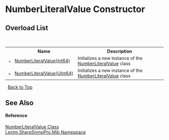 # NumberLiteralValue Constructor 
 


## Overload List
&nbsp;<table><tr><th></th><th>Name</th><th>Description</th></tr><tr><td>![Public method](media/pubmethod.gif "Public method")</td><td><a href="M_Lextm_SharpSnmpPro_Mib_NumberLiteralValue__ctor">NumberLiteralValue(Int64)</a></td><td>
Initializes a new instance of the <a href="T_Lextm_SharpSnmpPro_Mib_NumberLiteralValue">NumberLiteralValue</a> class</td></tr><tr><td>![Public method](media/pubmethod.gif "Public method")</td><td><a href="M_Lextm_SharpSnmpPro_Mib_NumberLiteralValue__ctor_1">NumberLiteralValue(UInt64)</a></td><td>
Initializes a new instance of the <a href="T_Lextm_SharpSnmpPro_Mib_NumberLiteralValue">NumberLiteralValue</a> class</td></tr></table>&nbsp;
<a href="#numberliteralvalue-constructor">Back to Top</a>

## See Also


#### Reference
<a href="T_Lextm_SharpSnmpPro_Mib_NumberLiteralValue">NumberLiteralValue Class</a><br /><a href="N_Lextm_SharpSnmpPro_Mib">Lextm.SharpSnmpPro.Mib Namespace</a><br />